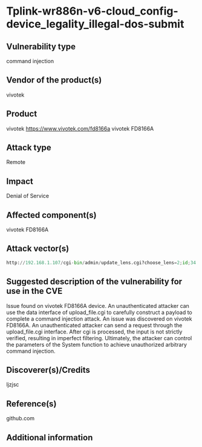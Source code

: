 # Tplink-wr886n-v6-cloud_config-device_legality_illegal-dos-submit

## Vulnerability type

command injection  

## Vendor of the product(s)

vivotek

## Product

vivotek <https://www.vivotek.com/fd8166a> vivotek FD8166A

## Attack type

Remote

## Impact

Denial of Service

## Affected component(s)

vivotek FD8166A

## Attack vector(s)

```python
http://192.168.1.107/cgi-bin/admin/update_lens.cgi?choose_lens=2;id;34
```

## Suggested description of the vulnerability for use in the CVE

Issue found on vivotek FD8166A device. An unauthenticated attacker can use the data interface of upload_file.cgi to carefully construct a payload to complete a command injection attack. An issue was discovered on vivotek FD8166A. An unauthenticated attacker can send a request through the upload_file.cgi interface. After cgi is processed, the input is not strictly verified, resulting in imperfect filtering. Ultimately, the attacker can control the parameters of the System function to achieve unauthorized arbitrary command injection.

## Discoverer(s)/Credits

ljzjsc

## Reference(s)

github.com

## Additional information
